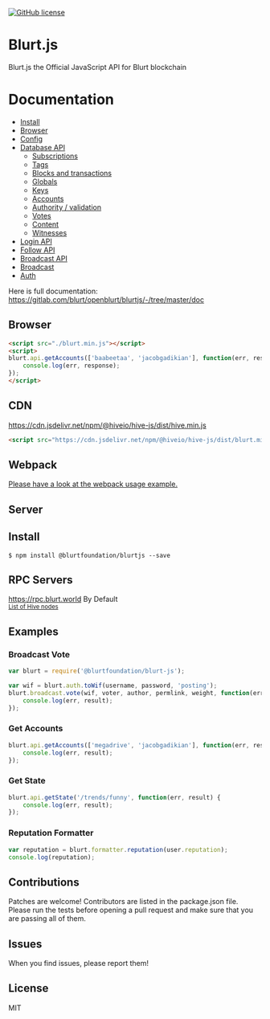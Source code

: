 [![GitHub license](https://img.shields.io/badge/license-MIT-blue.svg)](https://gitlab.com/blurt/openblurt/blurtjs/-/blob/master/LICENSE)

# Blurt.js
Blurt.js the Official JavaScript API for Blurt blockchain

# Documentation

- [Install](https://gitlab.com/blurt/openblurt/blurtjs/-/tree/master/doc#install)
- [Browser](https://gitlab.com/blurt/openblurt/blurtjs/-/tree/master/doc#browser)
- [Config](https://gitlab.com/blurt/openblurt/blurtjs/-/tree/master/doc#config)
- [Database API](https://gitlab.com/blurt/openblurt/blurtjs/-/tree/master/doc#api)
    - [Subscriptions](https://gitlab.com/blurt/openblurt/blurtjs/-/tree/master/doc#subscriptions)
    - [Tags](https://gitlab.com/blurt/openblurt/blurtjs/-/tree/master/doc#tags)
    - [Blocks and transactions](https://gitlab.com/blurt/openblurt/blurtjs/-/tree/master/doc#blocks-and-transactions)
    - [Globals](https://gitlab.com/blurt/openblurt/blurtjs/-/tree/master/doc#globals)
    - [Keys](https://gitlab.com/blurt/openblurt/blurtjs/-/tree/master/doc#keys)
    - [Accounts](https://gitlab.com/blurt/openblurt/blurtjs/-/tree/master/doc#accounts)
    - [Authority / validation](https://gitlab.com/blurt/openblurt/blurtjs/-/tree/master/doc#authority--validation)
    - [Votes](https://gitlab.com/blurt/openblurt/blurtjs/-/tree/master/doc#votes)
    - [Content](https://gitlab.com/blurt/openblurt/blurtjs/-/tree/master/doc#content)
    - [Witnesses](https://gitlab.com/blurt/openblurt/blurtjs/-/tree/master/doc#witnesses)
- [Login API](https://gitlab.com/blurt/openblurt/blurtjs/-/tree/master/doc#login)
- [Follow API](https://gitlab.com/blurt/openblurt/blurtjs/-/tree/master/doc#follow-api)
- [Broadcast API](https://gitlab.com/blurt/openblurt/blurtjs/-/tree/master/doc#broadcast-api)
- [Broadcast](https://gitlab.com/blurt/openblurt/blurtjs/-/tree/master/doc#broadcast)
- [Auth](https://gitlab.com/blurt/openblurt/blurtjs/-/tree/master/doc#auth)


Here is full documentation:
https://gitlab.com/blurt/openblurt/blurtjs/-/tree/master/doc

## Browser
```html
<script src="./blurt.min.js"></script>
<script>
blurt.api.getAccounts(['baabeetaa', 'jacobgadikian'], function(err, response){
    console.log(err, response);
});
</script>
```

## CDN
https://cdn.jsdelivr.net/npm/@hiveio/hive-js/dist/hive.min.js<br/>
```html
<script src="https://cdn.jsdelivr.net/npm/@hiveio/hive-js/dist/blurt.min.js"></script>
```

## Webpack
[Please have a look at the webpack usage example.](https://gitlab.com/blurt/openblurt/blurtjs/-/tree/master/examples/webpack-example)

## Server
## Install
```
$ npm install @blurtfoundation/blurtjs --save
```

## RPC Servers
https://rpc.blurt.world By Default<br/>
<sub>[List of Hive nodes](https://hivekings.com/nodes)</sub><br/>

## Examples
### Broadcast Vote
```js
var blurt = require('@blurtfoundation/blurt-js');

var wif = blurt.auth.toWif(username, password, 'posting');
blurt.broadcast.vote(wif, voter, author, permlink, weight, function(err, result) {
	console.log(err, result);
});
```

### Get Accounts
```js
blurt.api.getAccounts(['megadrive', 'jacobgadikian'], function(err, result) {
	console.log(err, result);
});
```

### Get State
```js
blurt.api.getState('/trends/funny', function(err, result) {
	console.log(err, result);
});
```

### Reputation Formatter
```js
var reputation = blurt.formatter.reputation(user.reputation);
console.log(reputation);
```

## Contributions
Patches are welcome! Contributors are listed in the package.json file. Please run the tests before opening a pull request and make sure that you are passing all of them.

## Issues
When you find issues, please report them!

## License
MIT
